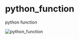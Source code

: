 # python_function
 python function

![python_function](https://user-images.githubusercontent.com/18248422/169626840-d38ec1ab-c998-4993-b43b-f968e472676d.PNG)
